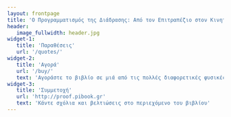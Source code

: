 ```yaml
---
layout: frontpage
title: 'Ο Προγραμματισμός της Διάδρασης: Από τον Επιτραπέζιο στον Κινητό και Διάχυτο Υπολογισμό'
header:
   image_fullwidth: header.jpg
widget-1:
   title: 'Παραθέσεις'
   url: '/quotes/'
widget-2:
   title: 'Αγορά'
   url: '/buy/'
   text: 'Αγοράστε το βιβλίο σε μιά από τις πολλές διαφορετικές φυσικές και ηλεκτρονικές μορφές'
widget-3:
   title: 'Συμμετοχή'
   url: 'http://proof.pibook.gr'
   text: 'Κάντε σχόλια και βελτιώσεις στο περιεχόμενο του βιβλίου'
---
```

